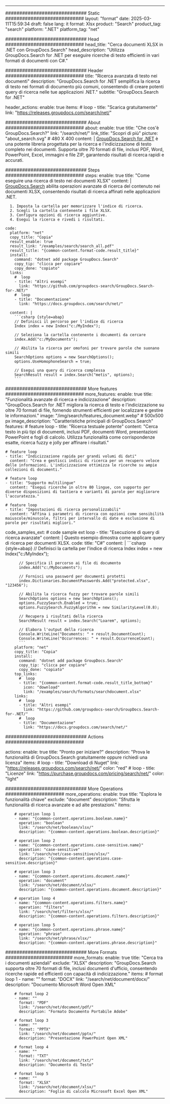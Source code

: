 
---
############################# Static ############################
layout: "format"
date:  2025-03-11T15:59:34
draft: false
lang: it
format: Xlsx
product: "Search"
product_tag: "search"
platform: ".NET"
platform_tag: "net"

############################# Head ############################
head_title: "Cerca documenti XLSX in .NET con GroupDocs.Search"
head_description: "Utilizza GroupDocs.Search for .NET per eseguire ricerche di testo efficienti in vari formati di documenti con C#."

############################# Header ############################
title: "Ricerca avanzata di testo nei documenti" 
description: "GroupDocs.Search for .NET semplifica la ricerca di testo nei formati di documento più comuni, consentendo di creare potenti query di ricerca nelle tue applicazioni .NET."
subtitle: "GroupDocs.Search for .NET" 

header_actions:
  enable: true
  items:
    #  loop
    - title: "Scarica gratuitamente"
      link: "https://releases.groupdocs.com/search/net/"
      
############################# About ############################
about:
    enable: true
    title: "Che cos'è GroupDocs.Search?"
    link: "/search/net/"
    link_title: "Scopri di più"
    picture: "about_search.svg" # 480 X 400
    content: |
       [GroupDocs.Search for .NET](/search/net/) è una potente libreria progettata per la ricerca e l'indicizzazione di testo completo nei documenti. Supporta oltre 70 formati di file, inclusi PDF, Word, PowerPoint, Excel, immagini e file ZIP, garantendo risultati di ricerca rapidi e accurati.

############################# Steps ############################
steps:
    enable: true
    title: "Come eseguire una ricerca di testo nei documenti XLSX"
    content: |
      [GroupDocs.Search](/search/net/) abilita operazioni avanzate di ricerca del contenuto nei documenti XLSX, consentendo risultati di ricerca affinati nelle applicazioni .NET.
      
      1. Imposta la cartella per memorizzare l'indice di ricerca.
      2. Scegli la cartella contenente i file XLSX.
      3. Configura opzioni di ricerca aggiuntive.
      4. Esegui la ricerca e rivedi i risultati.
   
    code:
      platform: "net"
      copy_title: "Copia"
      result_enable: true
      result_link: "/examples/search/search_all.pdf"
      result_title: "{common-content.format-code.result_title}"
      install:
        command: "dotnet add package GroupDocs.Search"
        copy_tip: "clicca per copiare"
        copy_done: "copiato"
      links:
        #  loop
        - title: "Altri esempi"
          link: "https://github.com/groupdocs-search/GroupDocs.Search-for-.NET/"
        #  loop
        - title: "Documentazione"
          link: "https://docs.groupdocs.com/search/net/"
          
      content: |
        ```csharp {style=abap}
        // Definisci il percorso per l'indice di ricerca
        Index index = new Index("c:/MyIndex");

        // Seleziona la cartella contenente i documenti da cercare
        index.Add("c:/MyDocuments");

        // Abilita la ricerca per omofoni per trovare parole che suonano simili
        SearchOptions options = new SearchOptions();
        options.UseHomophoneSearch = true;

        // Esegui una query di ricerca complessa
        SearchResult result = index.Search("metis", options);
        ```            

############################# More features ############################
more_features:
  enable: true
  title: "Funzionalità avanzate di ricerca e indicizzazione"
  description: "GroupDocs.Search for .NET migliora la ricerca di testo e l'indicizzazione su oltre 70 formati di file, fornendo strumenti efficienti per localizzare e gestire le informazioni."
  image: "/img/search/features_document.webp" # 500x500 px
  image_description: "Caratteristiche principali di GroupDocs.Search"
  features:
    # feature loop
    - title: "Ricerca testuale potente"
      content: "Cerca testo in più tipi di documenti, inclusi PDF, documenti Word, presentazioni PowerPoint e fogli di calcolo. Utilizza funzionalità come corrispondenze esatte, ricerca fuzzy e jolly per affinare i risultati."

    # feature loop
    - title: "Indicizzazione rapida per grandi volumi di dati"
      content: "Crea e gestisci indici di ricerca per un recupero veloce delle informazioni. L'indicizzazione ottimizza le ricerche su ampie collezioni di documenti."

    # feature loop
    - title: "Supporto multilingue"
      content: "Esegui ricerche in oltre 80 lingue, con supporto per diverse disposizioni di tastiera e varianti di parole per migliorare l'accuratezza."

    # feature loop
    - title: "Impostazioni di ricerca personalizzabili"
      content: "Affina i parametri di ricerca con opzioni come sensibilità maiuscole/minuscole, filtri per intervallo di date e esclusione di parole per risultati migliori."
      
  code_samples_ext:
    # code sample ext loop
    - title: "Esecuzione di query di ricerca avanzate"
      content: |
        Questo esempio dimostra come applicare query di ricerca per documenti XLSX.
      code:
        title: "C#"
        content: |
          ```csharp {style=abap}
          // Definisci la cartella per l'indice di ricerca
          Index index = new Index("c:/MyIndex");
              
          // Specifica il percorso ai file di documento
          index.Add("c:/MyDocuments");

          // Fornisci una password per documenti protetti
          index.Dictionaries.DocumentPasswords.Add("protected.xlsx", "123456");

          // Abilita la ricerca fuzzy per trovare parole simili
          SearchOptions options = new SearchOptions();
          options.FuzzySearch.Enabled = true;
          options.FuzzySearch.FuzzyAlgorithm = new SimilarityLevel(0.8);

          // Recupera i risultati della ricerca
          SearchResult result = index.Search("Loarem", options);
          
          // Elabora l'output della ricerca
          Console.WriteLine("Documents: " + result.DocumentCount);
          Console.WriteLine("Occurrences: " + result.OccurrenceCount);
          ```
        platform: "net"
        copy_title: "Copia"
        install:
          command: "dotnet add package GroupDocs.Search"
          copy_tip: "clicca per copiare"
          copy_done: "copiato"
        top_links:
          #  loop
          - title: "{common-content.format-code.result_title_bottom}"
            icon: "download"
            link: "/examples/search/formats/searchdocument.xlsx"
        links:
          #  loop
          - title: "Altri esempi"
            link: "https://github.com/groupdocs-search/GroupDocs.Search-for-.NET/"
          #  loop
          - title: "Documentazione"
            link: "https://docs.groupdocs.com/search/net/"
            

            


############################# Actions ############################

actions:
  enable: true
  title: "Pronto per iniziare?"
  description: "Prova le funzionalità di GroupDocs.Search gratuitamente oppure richiedi una licenza"
  items:
    #  loop
    - title: "Download di Nuget"
      link: "https://releases.groupdocs.com/search/net/"
      color: "red"
        #  loop
    - title: "Licenze"
      link: "https://purchase.groupdocs.com/pricing/search/net/"
      color: "light"


############################# More Operations #####################
more_operations:
    enable: true
    title: "Esplora le funzionalità chiave"
    exclude: "document"
    description: "Sfrutta le funzionalità di ricerca avanzate e ad alte prestazioni."
    items: 
          
        # operation loop 1
        - name: "{common-content.operations.boolean.name}"
          operation: "boolean"
          link: "/search/net/boolean/xlsx/"
          description: "{common-content.operations.boolean.description}"

        # operation loop 2
        - name: "{common-content.operations.case-sensitive.name}"
          operation: "case-sensitive"
          link: "/search/net/case-sensitive/xlsx/"
          description: "{common-content.operations.case-sensitive.description}"

        # operation loop 3
        - name: "{common-content.operations.document.name}"
          operation: "document"
          link: "/search/net/document/xlsx/"
          description: "{common-content.operations.document.description}"

        # operation loop 4
        - name: "{common-content.operations.filters.name}"
          operation: "filters"
          link: "/search/net/filters/xlsx/"
          description: "{common-content.operations.filters.description}"

        # operation loop 5
        - name: "{common-content.operations.phrase.name}"
          operation: "phrase"
          link: "/search/net/phrase/xlsx/"
          description: "{common-content.operations.phrase.description}"
          
        
          
############################# More Formats ########################
more_formats:
    enable: true
    title: "Cerca tra i documenti aziendali"
    exclude: "XLSX"
    description: "GroupDocs.Search supporta oltre 70 formati di file, inclusi documenti d'ufficio, consentendo ricerche rapide ed efficienti con capacità di indicizzazione."
    items: 
        # format loop 1
        - name: ""
          format: "DOCX"
          link: "/search/net/document/docx/"
          description: "Documento Microsoft Word Open XML"
          
        # format loop 2
        - name: ""
          format: "PDF"
          link: "/search/net/document/pdf/"
          description: "Formato Documento Portabile Adobe"
          
        # format loop 3
        - name: ""
          format: "PPTX"
          link: "/search/net/document/pptx/"
          description: "Presentazione PowerPoint Open XML"

        # format loop 4
        - name: ""
          format: "TXT"
          link: "/search/net/document/txt/"
          description: "Documento di Testo"
          
        # format loop 5
        - name: ""
          format: "XLSX"
          link: "/search/net/document/xlsx/"
          description: "Foglio di calcolo Microsoft Excel Open XML"
  

---